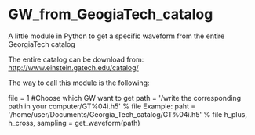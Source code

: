 # GW_from_GeogiaTech_catalog
A little module in Python to get a specific waveform from the entire GeorgiaTech catalog

The entire catalog can be download from:
http://www.einstein.gatech.edu/catalog/

The way to call this module is the following:

file = 1 #Choose which GW want to get
path = '/write the corresponding path in your computer/GT%04i.h5' % file
       Example: paht = '/home/user/Documents/Georgia_Tech_catalog/GT%04i.h5' % file
h_plus, h_cross, sampling = get_waveform(path)

